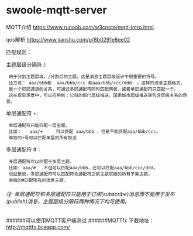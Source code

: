 # swoole-mqtt-server


MQTT介绍 https://www.runoob.com/w3cnote/mqtt-intro.html

qos解析 https://www.jianshu.com/p/8b0291e8ee02

匹配规则：

主题层级分隔符  /:

     用于分割主题层级，/分割后的主题，这是消息主题层级设计中很重要的符号。
     比方说： aaa/bbb和  aaa/bbb/ccc 和aaa/bbb/ccc/ddd  ，这样的消息主题格式，
     是一个层层递进的关系，可通过多层通配符同时匹配两者，或者单层通配符只匹配一个。
     这在现实场景中，可以应用到：公司的部门层级推送、国家城市层级推送等包含层级关系的场景。
     
单层通配符  +:

     单层通配符只能匹配一层主题。
     比如：   aaa/+     可以匹配 aaa/bbb ，但是不能匹配aaa/bbb/ccc。
     单独的+号可以匹配单层的所有推送
     
多层通配符  #：

     多层通配符可以匹配于多层主题。
     比如: aaa/#   不但可以匹配aaa/bbb，还可以匹配aaa/bbb/ccc/ddd。  
     也就是说，多层通配符可以匹配符合通配符之前主题层级的所有子集主题。
     单独的#匹配所有的消息主题.


###### 注:   单层通配符和多层通配符只能用于订阅(subscribe)消息而不能用于发布(publish)消息，主题层级分隔符两种情况下均可使用。

######可以使用MQTT客户端测试
######MQTTfx 下载地址：http://mqttfx.bceapp.com/